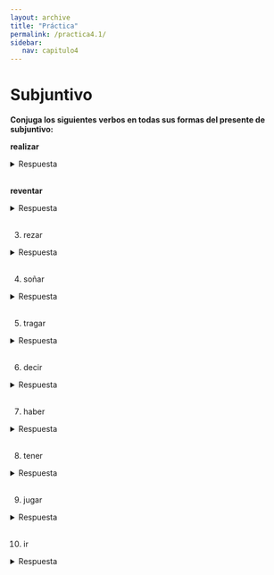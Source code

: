 ```yaml
---
layout: archive
title: "Práctica"
permalink: /practica4.1/
sidebar:
   nav: capitulo4
---
```

# Subjuntivo
**Conjuga los siguientes verbos en todas sus formas del presente de subjuntivo:**

**realizar**
<details><summary markdown="span">Respuesta</summary>
  - yo realice  
  - tu realices  
  - él/ella/usted realice  
  - nosotros realicemos  
  - vosotros realicéis  
  - ellos/ellas/ustedes realicen  
</details>
<br/>

**reventar**
<details><summary markdown="span">Respuesta</summary>
yo reviente
tú revientes
él/ella/usted reviente
nosotros reventemos
vosotros reventéis
ellos/ellas/ustedes revienten
</details>
<br/>

3.  rezar
<details><summary markdown="span">Respuesta</summary>
# yo rece
# tú reces
# él/ella/usted rece
# nosotros recemos
# vosotros recéis
# ellos/ellas/ustedes recen
</details>
<br/>

4.  soñar
<details><summary markdown="span">Respuesta</summary>
# yo sueñe
# tú sueñes
# él/ella/usted sueñe
# nosotros soñemos
# vosotros soñéis
# ellos/ellas/ustedes sueñen
</details>
<br/>

5. tragar
<details><summary markdown="span">Respuesta</summary>
# yo trague
# tú tragues
# él/ella/usted trague
# nosotros traguemos
# vosotros traguéis
# ellos/ellas/ustedes traguen
</details>
<br/>

6. decir
<details><summary markdown="span">Respuesta</summary>
# yo diga
# tú digas
# él/ella/usted diga
# nosotros digamos
# vosotros digáis
# ellos/ellas/ustedes digan
</details>
<br/>

7. haber
<details><summary markdown="span">Respuesta</summary>
# yo haya
# tú hayas
# él/ella/usted haya
# nosotros hayamos
# vosotros hayáis
# ellos/ellas/ustedes hayan
</details>
<br/>

8. tener
<details><summary markdown="span">Respuesta</summary>
# yo tenga
# tú tengas
# él/ella/usted tenga
# nosotros tengamos
# vosotros tengáis
# ellos/ellas/ustedes tengan
</details>
<br/>

9. jugar
<details><summary markdown="span">Respuesta</summary>
# yo juegue
# tú juegues
# él/ella/usted juegue
# nosotros juguemos
# vosotros juguéis
# ellos/ellas/ustedes jueguen
</details>
<br/>

10. ir
<details><summary markdown="span">Respuesta</summary>
# yo vaya
# tú vayas
# él/ella/usted vaya
# nosotros vayamos
# vosotros vayáis
# ellos/ellas/ustedes vayan
</details>
<br/>
